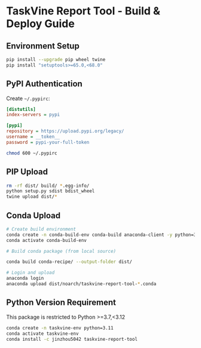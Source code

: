 # TaskVine Report Tool - Build & Deploy Guide

## Environment Setup

```bash
pip install --upgrade pip wheel twine
pip install "setuptools>=65.0,<68.0"
```

## PyPI Authentication

Create `~/.pypirc`:
```ini
[distutils]
index-servers = pypi

[pypi]
repository = https://upload.pypi.org/legacy/
username = __token__
password = pypi-your-full-token
```

```bash
chmod 600 ~/.pypirc
```

## PIP Upload

```bash
rm -rf dist/ build/ *.egg-info/
python setup.py sdist bdist_wheel
twine upload dist/*
```

## Conda Upload

```bash
# Create build environment
conda create -n conda-build-env conda-build anaconda-client -y python=3.11
conda activate conda-build-env

# Build conda package (from local source)

conda build conda-recipe/ --output-folder dist/

# Login and upload
anaconda login
anaconda upload dist/noarch/taskvine-report-tool-*.conda
```

## Python Version Requirement

This package is restricted to Python >=3.7,<3.12

```bash
conda create -n taskvine-env python=3.11
conda activate taskvine-env
conda install -c jinzhou5042 taskvine-report-tool
```